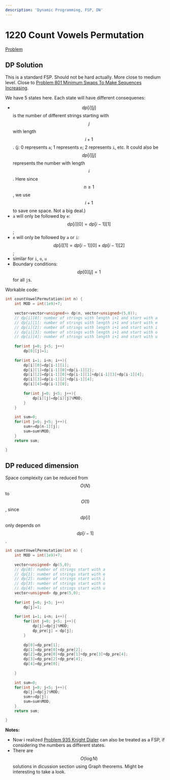 ```yaml
---
description: 'Dynamic Programming, FSP, DW'
---
```


# 1220 Count Vowels Permutation

[Problem](https://leetcode.com/problems/count-vowels-permutation/)

## DP Solution

This is a standard FSP. Should not be hard actually. More close to medium level.
Close to [Problem 801 Minimum Swaps To Make Sequences Increasing](https:////leetcode.com/problems/minimum-swaps-to-make-sequences-increasing/).

We have 5 states here. Each state will have different consequenes:
- $$dp[i][j]$$ is the number of different strings starting with $$j$$ with length $$i+1$$. (j: 0 represents `a`; 1 represents `e`; 2 represents `i`, etc. It could also be $$dp[i][j]$$ represents the number with length $$i$$. Here since $$n\geq 1$$, we use $$i+1$$ to save one space. Not a big deal.)
- `a` will only be followed by `e`: $$dp[i][0]=dp[i-1][1]$$;
- `e` will only be followed by `a` or `i`: $$dp[i][1]=dp[i-1][0]+dp[i-1][2]$$;
- similar for `i`, `o`, `u`
- Boundary conditions: $$dp[0][j]=1$$ for all `j`s.

Workable code:
```cpp
int countVowelPermutation(int n) {
    int MOD = int(1e9)+7;
    
    vector<vector<unsigned>> dp(n, vector<unsigned>(5,0));
    // dp[i][0]: number of strings with length i+1 and start with a
    // dp[i][1]: number of strings with length i+1 and start with e
    // dp[i][2]: number of strings with length i+1 and start with i
    // dp[i][3]: number of strings with length i+1 and start with o
    // dp[i][4]: number of strings with length i+1 and start with u
    
    for(int j=0; j<5; j++)
        dp[0][j]=1;
    
    for(int i=1; i<n; i++){
        dp[i][0]=dp[i-1][1];
        dp[i][1]=dp[i-1][0]+dp[i-1][2];
        dp[i][2]=dp[i-1][0]+dp[i-1][1]+dp[i-1][3]+dp[i-1][4];
        dp[i][3]=dp[i-1][2]+dp[i-1][4];
        dp[i][4]=dp[i-1][0];
        
        for(int j=0; j<5; j++){
            dp[i][j]=dp[i][j]%MOD;
        }
    }
    
    int sum=0;
    for(int j=0; j<5; j++){
        sum+=dp[n-1][j];
        sum=sum%MOD;
    }
    return sum;

}
```

## DP reduced dimension

Space complexity can be reduced from $$O(N)$$ to $$O(1)$$, since $$dp[i]$$ only depends on $$dp[i-1]$$.

```cpp
int countVowelPermutation(int n) {
    int MOD = int(1e9)+7;
    
    vector<unsigned> dp(5,0);
    // dp[0]: number of strings start with a
    // dp[1]: number of strings start with e
    // dp[2]: number of strings start with i
    // dp[3]: number of strings start with o
    // dp[4]: number of strings start with u
    vector<unsigned> dp_pre(5,0);
    
    for(int j=0; j<5; j++)
        dp[j]=1;
    
    for(int i=1; i<n; i++){
        for(int j=0; j<5; j++){
            dp[j]=dp[j]%MOD;
            dp_pre[j] = dp[j];
        }
        
        dp[0]=dp_pre[1];
        dp[1]=dp_pre[0]+dp_pre[2];
        dp[2]=dp_pre[0]+dp_pre[1]+dp_pre[3]+dp_pre[4];
        dp[3]=dp_pre[2]+dp_pre[4];
        dp[4]=dp_pre[0];
        
    }
    
    int sum=0;
    for(int j=0; j<5; j++){
        dp[j]=dp[j]%MOD;
        sum+=dp[j];
        sum=sum%MOD;
    }
    return sum;

}
```

**Notes:**
- Now i realized [Problem 935 Knight Dialer](https://leetcode.com/problems/knight-dialer/) can also be treated as a FSP, if considering the numbers as different states.
- There are $$O(\log N)$$ solutions in dicussion section using Graph theorems. Might be interesting to take a look.
